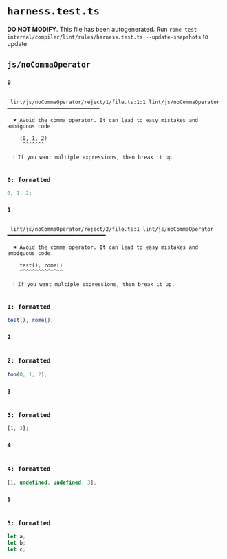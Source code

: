 # `harness.test.ts`

**DO NOT MODIFY**. This file has been autogenerated. Run `rome test internal/compiler/lint/rules/harness.test.ts --update-snapshots` to update.

## `js/noCommaOperator`

### `0`

```

 lint/js/noCommaOperator/reject/1/file.ts:1:1 lint/js/noCommaOperator ━━━━━━━━━━━━━━━━━━━━━━━━━━━━━━

  ✖ Avoid the comma operator. It can lead to easy mistakes and ambiguous code.

    (0, 1, 2)
     ^^^^^^^

  ℹ If you want multiple expressions, then break it up.


```

### `0: formatted`

```ts
0, 1, 2;

```

### `1`

```

 lint/js/noCommaOperator/reject/2/file.ts:1 lint/js/noCommaOperator ━━━━━━━━━━━━━━━━━━━━━━━━━━━━━━━━

  ✖ Avoid the comma operator. It can lead to easy mistakes and ambiguous code.

    test(), rome()
    ^^^^^^^^^^^^^^

  ℹ If you want multiple expressions, then break it up.


```

### `1: formatted`

```ts
test(), rome();

```

### `2`

```

```

### `2: formatted`

```ts
foo(0, 1, 2);

```

### `3`

```

```

### `3: formatted`

```ts
[1, 2];

```

### `4`

```

```

### `4: formatted`

```ts
[1, undefined, undefined, 3];

```

### `5`

```

```

### `5: formatted`

```ts
let a;
let b;
let c;

```

